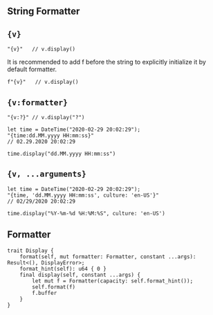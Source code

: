 ## String Formatter

## `{v}`

```valkyrie
"{v}"   // v.display()
```

It is recommended to add f before the string to explicitly initialize it by default formatter.

```valkyrie
f"{v}"   // v.display()
```

## `{v:formatter}`

```valkyrie
"{v:?}" // v.display("?")
```



```valkyrie
let time = DateTime("2020-02-29 20:02:29");
"{time:dd.MM.yyyy HH:mm:ss}"
// 02.29.2020 20:02:29
```

```valkyrie
time.display("dd.MM.yyyy HH:mm:ss")
```

## `{v, ...arguments}`

```valkyrie
let time = DateTime("2020-02-29 20:02:29");
"{time, 'dd.MM.yyyy HH:mm:ss', culture: 'en-US'}"
// 02/29/2020 20:02:29
```

```valkyrie
time.display("%Y-%m-%d %H:%M:%S", culture: 'en-US')
```

## Formatter

```valkyrie
trait Display {
    format(self, mut formatter: Formatter, constant ...args): Result<(), DisplayError>;
    format_hint(self): u64 { 0 }
    final display(self, constant ...args) {
        let mut f = Formatter(capacity: self.format_hint());
        self.format(f)
        f.buffer
    }
}
```

